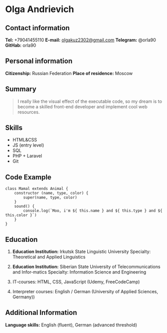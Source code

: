 # Olga Andrievich

## Contact information
**Tel:** +79041455110
**E-mail:** olgakuz2302@gmail.com
**Telegram:** @orla90
**GitHab:** orla90

## Personal information
**Citizenship:** Russian Federation
**Place of residence:** Moscow

## Summary
>I really like the visual effect of the executable code, so my dream is to become a skilled front-end developer and implement cool web resources.

## Skills
* HTML&CSS
* JS (entry level)
* SQL
* PHP + Laravel
* Git

## Code Example
```
class Mamal extends Animal {
	constructor (name, type, color) {
		super(name, type, color)
	}
	sound() {
		console.log(`Moo, i'm ${ this.name } and ${ this.type } and ${ this.color }`)
	}
}
```
## Education
 
1. **Education Institution:** Irkutsk State Linguistic University
Specialty: Theoretical and Applied Linguistics

2. **Education Institution:** Siberian State University of Telecommunications and Infor-matics
Specialty: Information Science and Engineering

3. IT-courses: 
HTML, CSS, JavaScript (Udemy, FreeCodeCamp)

4. Interpreter courses: 
English / German  (University of Applied Sciences, Germany))

## Additional Information
**Language skills:** English (fluent), German (advanced threshold)